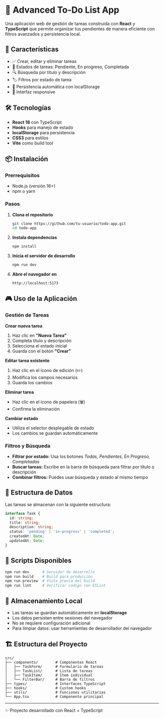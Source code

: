 # 📝 Advanced To-Do List App

Una aplicación web de gestión de tareas construida con **React** y **TypeScript** que permite organizar tus pendientes de manera eficiente con filtros avanzados y persistencia local.

## 🚀 Características

- ✅ Crear, editar y eliminar tareas  
- 🔄 Estados de tareas: Pendiente, En progreso, Completada  
- 🔍 Búsqueda por título y descripción  
- 🏷️ Filtros por estado de tarea  
- 💾 Persistencia automática con localStorage  
- 📱 Interfaz responsive  

## 🛠️ Tecnologías

- **React 18** con TypeScript  
- **Hooks** para manejo de estado  
- **localStorage** para persistencia  
- **CSS3** para estilos  
- **Vite** como build tool  

## 📦 Instalación

### Prerrequisitos
- Node.js (versión 16+)  
- npm o yarn  

### Pasos

1. **Clona el repositorio**
   ```bash
   git clone https://github.com/tu-usuario/todo-app.git
   cd todo-app
   ```

2. **Instala dependencias**
   ```bash
   npm install
   ```

3. **Inicia el servidor de desarrollo**
   ```bash
   npm run dev
   ```

4. **Abre el navegador en**
   ```
   http://localhost:5173
   ```

## 🎮 Uso de la Aplicación

### Gestión de Tareas

**Crear nueva tarea**
1. Haz clic en **"Nueva Tarea"**  
2. Completa título y descripción  
3. Selecciona el estado inicial  
4. Guarda con el botón **"Crear"**

**Editar tarea existente**
1. Haz clic en el ícono de edición (✏️)  
2. Modifica los campos necesarios  
3. Guarda los cambios  

**Eliminar tarea**
- Haz clic en el ícono de papelera (🗑️)  
- Confirma la eliminación  

**Cambiar estado**
- Utiliza el selector desplegable de estado  
- Los cambios se guardan automáticamente  

### Filtros y Búsqueda

- **Filtrar por estado:** Usa los botones *Todas, Pendientes, En Progreso, Completadas*  
- **Buscar tareas:** Escribe en la barra de búsqueda para filtrar por título o descripción  
- **Combinar filtros:** Puedes usar búsqueda y estado al mismo tiempo  

## 📂 Estructura de Datos

Las tareas se almacenan con la siguiente estructura:

```typescript
interface Task {
  id: string;
  title: string;
  description: string;
  status: 'pending' | 'in-progress' | 'completed';
  createdAt: Date;
  updatedAt: Date;
}
```

## 🔧 Scripts Disponibles

```bash
npm run dev      # Servidor de desarrollo
npm run build    # Build para producción
npm run preview  # Vista previa del build
npm run lint     # Verificar código con ESLint
```

## 💾 Almacenamiento Local

- Las tareas se guardan automáticamente en **localStorage**  
- Los datos persisten entre sesiones del navegador  
- No se requiere configuración adicional  
- Para limpiar datos: usar herramientas de desarrollador del navegador  

## 🏗️ Estructura del Proyecto

```
src/
├── components/        # Componentes React
│   ├── TaskForm/      # Formulario de tareas
│   ├── TaskList/      # Lista de tareas
│   ├── TaskItem/      # Item individual
│   └── FilterBar/     # Barra de filtros
├── types/             # Interfaces TypeScript
├── hooks/             # Custom hooks
├── utils/             # Funciones utilitarias
└── App.tsx            # Componente principal
```

---

✨ Proyecto desarrollado con React + TypeScript
